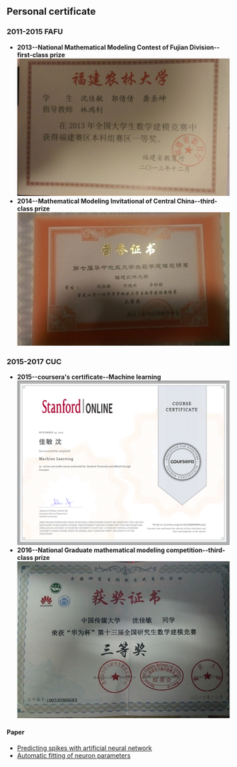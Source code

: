 ## Personal certificate

### 2011-2015 FAFU
* **2013--National Mathematical Modeling Contest of Fujian Division--first-class prize**<br>
![image](https://github.com/sjm1992st/sjm1992st.github.io/blob/master/picture/%E5%A4%A7%E5%AD%A6%E7%94%9F%E5%9B%BD%E8%B5%9B.jpg "大学生国赛")<br>
* **2014--Mathematical Modeling Invitational of Central China--third-class prize**<br>
![image](https://github.com/sjm1992st/sjm1992st.github.io/blob/master/picture/%E5%8D%8E%E4%B8%AD%E8%B5%9B.jpg "华中赛")<br>

### 2015-2017 CUC
* **2015--coursera's certificate--Machine learning**<br>
![image](https://github.com/sjm1992st/sjm1992st.github.io/blob/master/picture/coursera.png "Machine learning")<br>
* **2016--National Graduate mathematical modeling competition--third-class prize**<br>
![image](https://github.com/sjm1992st/sjm1992st.github.io/blob/master/picture/%E7%A0%94%E7%A9%B6%E7%94%9F%E5%9B%BD%E8%B5%9B.jpg "研究生国赛")<br>

#### Paper
  - [Predicting spikes with artificial neural network](http://scis.scichina.com/en/2018/060428.pdf)
  - [Automatic fitting of neuron parameters](https://ieeexplore.ieee.org/document/8386578/)
